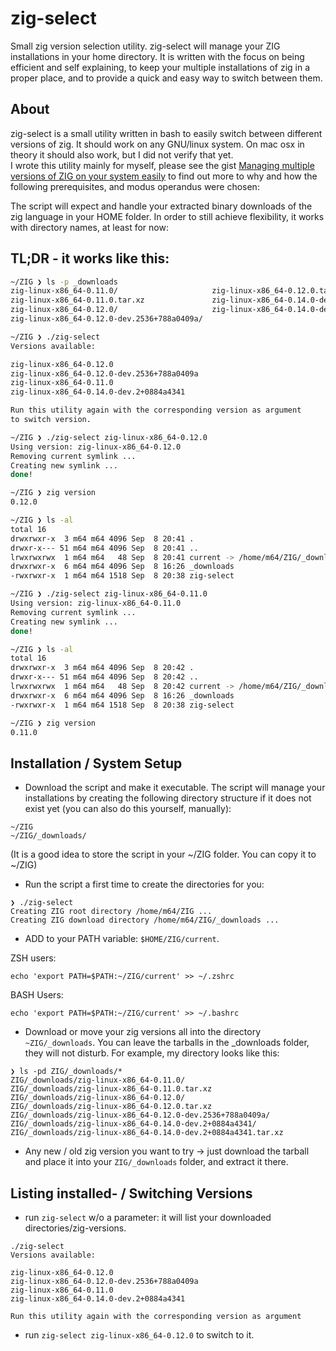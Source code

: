 # zig-select
Small zig version selection utility. zig-select will manage your ZIG installations in 
your home directory.
It is written with the focus on being efficient and self explaining, to keep your multiple
installations of zig in a proper place, and to provide a quick and easy way to switch
between them.

## About

zig-select is a small utility written in bash to easily switch between different versions of zig. 
It should work on any GNU/linux system. On mac osx in theory it should also work, but I did not
verify that yet.  
I wrote this utility mainly for myself, please see the gist [Managing multiple versions of ZIG on your system easily](https://gist.github.com/M64GitHub/6d2e0cedb69edd9041c92e1422d9f6b6) to find out more to why and how the
following prerequisites, and modus operandus were chosen:  

The script will expect and handle your extracted binary downloads of the zig language in your HOME folder.
In order to still achieve flexibility, it works with directory names, at least for now:

## TL;DR - it works like this:

```bash
~/ZIG ❯ ls -p _downloads
zig-linux-x86_64-0.11.0/                     zig-linux-x86_64-0.12.0.tar.xz
zig-linux-x86_64-0.11.0.tar.xz               zig-linux-x86_64-0.14.0-dev.2+0884a4341/
zig-linux-x86_64-0.12.0/                     zig-linux-x86_64-0.14.0-dev.2+0884a4341.tar.xz
zig-linux-x86_64-0.12.0-dev.2536+788a0409a/

~/ZIG ❯ ./zig-select
Versions available:

zig-linux-x86_64-0.12.0
zig-linux-x86_64-0.12.0-dev.2536+788a0409a
zig-linux-x86_64-0.11.0
zig-linux-x86_64-0.14.0-dev.2+0884a4341

Run this utility again with the corresponding version as argument
to switch version.

~/ZIG ❯ ./zig-select zig-linux-x86_64-0.12.0
Using version: zig-linux-x86_64-0.12.0
Removing current symlink ...
Creating new symlink ...
done!

~/ZIG ❯ zig version
0.12.0

~/ZIG ❯ ls -al
total 16
drwxrwxr-x  3 m64 m64 4096 Sep  8 20:41 .
drwxr-x--- 51 m64 m64 4096 Sep  8 20:41 ..
lrwxrwxrwx  1 m64 m64   48 Sep  8 20:41 current -> /home/m64/ZIG/_downloads/zig-linux-x86_64-0.12.0
drwxrwxr-x  6 m64 m64 4096 Sep  8 16:26 _downloads
-rwxrwxr-x  1 m64 m64 1518 Sep  8 20:38 zig-select

~/ZIG ❯ ./zig-select zig-linux-x86_64-0.11.0
Using version: zig-linux-x86_64-0.11.0
Removing current symlink ...
Creating new symlink ...
done!

~/ZIG ❯ ls -al
total 16
drwxrwxr-x  3 m64 m64 4096 Sep  8 20:42 .
drwxr-x--- 51 m64 m64 4096 Sep  8 20:42 ..
lrwxrwxrwx  1 m64 m64   48 Sep  8 20:42 current -> /home/m64/ZIG/_downloads/zig-linux-x86_64-0.11.0
drwxrwxr-x  6 m64 m64 4096 Sep  8 16:26 _downloads
-rwxrwxr-x  1 m64 m64 1518 Sep  8 20:38 zig-select

~/ZIG ❯ zig version
0.11.0
```

## Installation / System Setup
- Download the script and make it executable. The script will manage your installations by creating the following directory structure if it does not exist yet (you can also do this yourself, manually):
```
~/ZIG
~/ZIG/_downloads/
```
(It is a good idea to store the script in your ~/ZIG folder. You can copy it to ~/ZIG)

- Run the script a first time to create the directories for you:
```
❯ ./zig-select
Creating ZIG root directory /home/m64/ZIG ...
Creating ZIG download directory /home/m64/ZIG/_downloads ...
```
- ADD to your PATH variable: `$HOME/ZIG/current`.  

ZSH users:
```
echo 'export PATH=$PATH:~/ZIG/current' >> ~/.zshrc
```
BASH Users:
```
echo 'export PATH=$PATH:~/ZIG/current' >> ~/.bashrc
```

- Download or move your zig versions all into the directory `~ZIG/_downloads`.
You can leave the tarballs in the _downloads folder, they will not disturb. For example, my directory looks like this:
```
❯ ls -pd ZIG/_downloads/*
ZIG/_downloads/zig-linux-x86_64-0.11.0/
ZIG/_downloads/zig-linux-x86_64-0.11.0.tar.xz
ZIG/_downloads/zig-linux-x86_64-0.12.0/
ZIG/_downloads/zig-linux-x86_64-0.12.0.tar.xz
ZIG/_downloads/zig-linux-x86_64-0.12.0-dev.2536+788a0409a/
ZIG/_downloads/zig-linux-x86_64-0.14.0-dev.2+0884a4341/
ZIG/_downloads/zig-linux-x86_64-0.14.0-dev.2+0884a4341.tar.xz
```
- Any new / old zig version you want to try -> just download the tarball and place it into your `ZIG/_downloads` folder, and extract it there.

## Listing installed- / Switching Versions
- run `zig-select` w/o a parameter: it will list your downloaded directories/zig-versions.
```
./zig-select
Versions available:

zig-linux-x86_64-0.12.0
zig-linux-x86_64-0.12.0-dev.2536+788a0409a
zig-linux-x86_64-0.11.0
zig-linux-x86_64-0.14.0-dev.2+0884a4341

Run this utility again with the corresponding version as argument
```
- run `zig-select zig-linux-x86_64-0.12.0` to switch to it.

